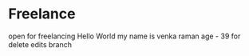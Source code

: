 # Freelance
open for freelancing
Hello World
my name is venka raman
age - 39
for delete edits branch
